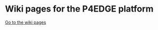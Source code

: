 # Wiki pages for the P4EDGE platform

[Go to the wiki pages](https://github.com/P4EDGE/platform-wiki/wiki)
